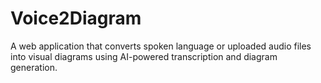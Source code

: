 # Voice2Diagram
A web application that converts spoken language or uploaded audio files into visual diagrams using AI-powered transcription and diagram generation.
